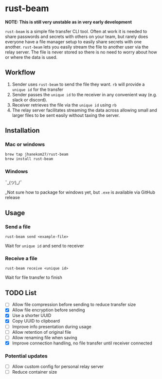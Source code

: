 # rust-beam

**NOTE: This is still very unstable as in very early development**

`rust-beam` is a simple file transfer CLI tool.
Often at work it is needed to share passwords and secrets with others on your team,
but rarely does everyone have a file manager setup to easily share secrets with one another.
`rust-beam` lets you easily stream the file to another user via the relay server.
The file is never stored so there is no need to worry about how or where the data is used.

## Workflow

1. Sender uses `rust-beam` to send the file they want. `rb` will provide a `unique id` for the transfer
2. Sender passes the `unique id` to the receiver in any convenient way (e.g. slack or discord).
3. Receiver retrieves the file via the `unique id` using `rb`
4. The relay server facilitates streaming the data across allowing small and larger files to be sent easily without taxing the server.

## Installation

### Mac or windows

```bash
brew tap jhanekom27/rust-beam
brew install rust-beam
```

### Windows

¯\_(ツ)\_/¯

\_Not sure how to package for windows yet, but `.exe` is available via GitHub release

## Usage

### Send a file

`rust-beam send <example-file>`

Wait for `unique id` and send to receiver

### Receive a file

`rust-beam receive <unique id>`

Wait for file transfer to finish

## TODO List

- [ ] Allow file compression before sending to reduce transfer size
- [x] Allow file encryption before sending
- [x] Use a shorter UUID
- [x] Copy UUID to clipboard
- [ ] Improve info presentation during usage
- [ ] Allow retention of original file
- [ ] Allow renaming file when saving
- [x] Improve connection handling, no file transfer until receiver connected

### Potential updates

- [ ] Allow custom config for personal relay server
- [ ] Reduce container size

